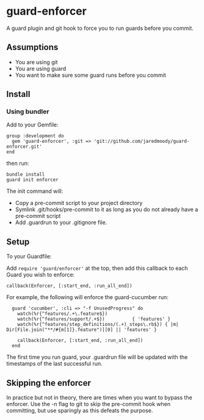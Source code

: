 guard-enforcer
==============

A guard plugin and git hook to force you to run guards before you commit.

## Assumptions

* You are using git
* You are using guard
* You want to make sure some guard runs before you commit

## Install

### Using bundler

Add to your Gemfile:

```
group :development do
  gem 'guard-enforcer', :git => 'git://github.com/jaredmoody/guard-enforcer.git'
end
```

then run:

```
bundle install
guard init enforcer
```

The init command will:
* Copy a pre-commit script to your project directory
* Symlink .git/hooks/pre-commit to it as long as you do not already have a pre-commit script
* Add .guardrun to your .gitignore file.

## Setup

To your Guardfile:

Add `require 'guard/enforcer'` at the top, then add this callback to each Guard you wish to enforce:

`callback(Enforcer, [:start_end, :run_all_end])`

For example, the following will enforce the guard-cucumber run:

```
  guard 'cucumber', :cli => "-f UnusedProgress" do
    watch(%r{^features/.+\.feature$})
    watch(%r{^features/support/.+$})          { 'features' }
    watch(%r{^features/step_definitions/(.+)_steps\.rb$}) { |m| Dir[File.join("**/#{m[1]}.feature")][0] || 'features' }

    callback(Enforcer, [:start_end, :run_all_end])
  end
```

The first time you run guard, your .guardrun file will be updated with the timestamps of the last successful run.

## Skipping the enforcer

In practice but not in theory, there are times when you want to bypass the enforcer.  Use the -n flag to git to skip the pre-commit hook when committing, but use sparingly as this defeats the purpose.

